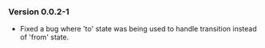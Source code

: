 ### Version 0.0.2-1

- Fixed a bug where 'to' state was being used to handle transition instead of 'from' state.